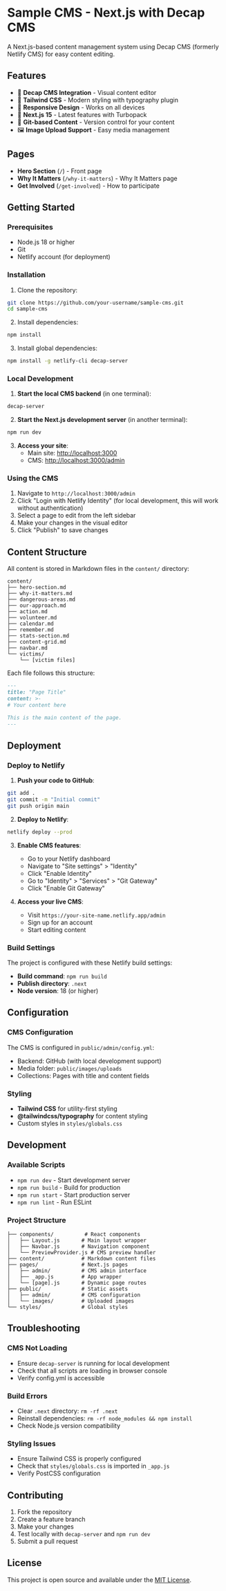 # Sample CMS - Next.js with Decap CMS

A Next.js-based content management system using Decap CMS (formerly Netlify CMS) for easy content editing.

## Features

- 📝 **Decap CMS Integration** - Visual content editor
- 🎨 **Tailwind CSS** - Modern styling with typography plugin
- 📱 **Responsive Design** - Works on all devices
- 🚀 **Next.js 15** - Latest features with Turbopack
- 🔄 **Git-based Content** - Version control for your content
- 🖼️ **Image Upload Support** - Easy media management

## Pages

- **Hero Section** (`/`) - Front page
- **Why It Matters** (`/why-it-matters`) - Why It Matters page
- **Get Involved** (`/get-involved`) - How to participate

## Getting Started

### Prerequisites

- Node.js 18 or higher
- Git
- Netlify account (for deployment)

### Installation

1. Clone the repository:
```bash
git clone https://github.com/your-username/sample-cms.git
cd sample-cms
```

2. Install dependencies:
```bash
npm install
```

3. Install global dependencies:
```bash
npm install -g netlify-cli decap-server
```

### Local Development

1. **Start the local CMS backend** (in one terminal):
```bash
decap-server
```

2. **Start the Next.js development server** (in another terminal):
```bash
npm run dev
```

3. **Access your site**:
   - Main site: [http://localhost:3000](http://localhost:3000)
   - CMS: [http://localhost:3000/admin](http://localhost:3000/admin)

### Using the CMS

1. Navigate to `http://localhost:3000/admin`
2. Click "Login with Netlify Identity" (for local development, this will work without authentication)
3. Select a page to edit from the left sidebar
4. Make your changes in the visual editor
5. Click "Publish" to save changes

## Content Structure

All content is stored in Markdown files in the `content/` directory:

```
content/
├── hero-section.md
├── why-it-matters.md
├── dangerous-areas.md
├── our-approach.md
├── action.md
├── volunteer.md
├── calendar.md
├── remember.md
├── stats-section.md
├── content-grid.md
├── navbar.md
└── victims/
    └── [victim files]
```

Each file follows this structure:
```markdown
---
title: "Page Title"
content: >-
# Your content here

This is the main content of the page.
---
```

## Deployment

### Deploy to Netlify

1. **Push your code to GitHub**:
```bash
git add .
git commit -m "Initial commit"
git push origin main
```

2. **Deploy to Netlify**:
```bash
netlify deploy --prod
```

3. **Enable CMS features**:
   - Go to your Netlify dashboard
   - Navigate to "Site settings" > "Identity"
   - Click "Enable Identity"
   - Go to "Identity" > "Services" > "Git Gateway"
   - Click "Enable Git Gateway"

4. **Access your live CMS**:
   - Visit `https://your-site-name.netlify.app/admin`
   - Sign up for an account
   - Start editing content

### Build Settings

The project is configured with these Netlify build settings:
- **Build command**: `npm run build`
- **Publish directory**: `.next`
- **Node version**: 18 (or higher)

## Configuration

### CMS Configuration

The CMS is configured in `public/admin/config.yml`:
- Backend: GitHub (with local development support)
- Media folder: `public/images/uploads`
- Collections: Pages with title and content fields

### Styling

- **Tailwind CSS** for utility-first styling
- **@tailwindcss/typography** for content styling
- Custom styles in `styles/globals.css`

## Development

### Available Scripts

- `npm run dev` - Start development server
- `npm run build` - Build for production
- `npm run start` - Start production server
- `npm run lint` - Run ESLint

### Project Structure

```
├── components/          # React components
│   ├── Layout.js       # Main layout wrapper
│   ├── Navbar.js       # Navigation component
│   └── PreviewProvider.js # CMS preview handler
├── content/            # Markdown content files
├── pages/              # Next.js pages
│   ├── admin/          # CMS admin interface
│   ├── _app.js         # App wrapper
│   └── [page].js       # Dynamic page routes
├── public/             # Static assets
│   ├── admin/          # CMS configuration
│   └── images/         # Uploaded images
└── styles/             # Global styles
```

## Troubleshooting

### CMS Not Loading
- Ensure `decap-server` is running for local development
- Check that all scripts are loading in browser console
- Verify config.yml is accessible

### Build Errors
- Clear `.next` directory: `rm -rf .next`
- Reinstall dependencies: `rm -rf node_modules && npm install`
- Check Node.js version compatibility

### Styling Issues
- Ensure Tailwind CSS is properly configured
- Check that `styles/globals.css` is imported in `_app.js`
- Verify PostCSS configuration

## Contributing

1. Fork the repository
2. Create a feature branch
3. Make your changes
4. Test locally with `decap-server` and `npm run dev`
5. Submit a pull request

## License

This project is open source and available under the [MIT License](LICENSE).
